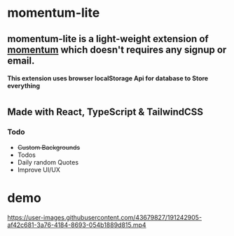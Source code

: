 # momentum-lite

## momentum-lite is a light-weight extension of [momentum](https://chrome.google.com/webstore/detail/momentum/laookkfknpbbblfpciffpaejjkokdgca/related) which doesn't requires any signup or email.
#### This extension uses browser localStorage Api for database to Store everything

#
## Made with React, TypeScript & TailwindCSS


### Todo
- ~~Custom Backgrounds~~
- Todos
- Daily random Quotes
- Improve UI/UX

# demo


https://user-images.githubusercontent.com/43679827/191242905-af42c681-3a76-4184-8693-054b1889d815.mp4

